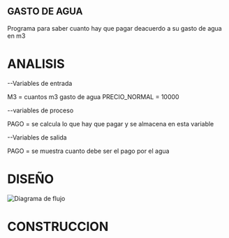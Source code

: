 ## GASTO DE AGUA
Programa para saber cuanto hay que pagar deacuerdo a su gasto de agua en m3

# ANALISIS
--Variables de entrada

M3 = cuantos m3 gasto de agua PRECIO_NORMAL = 10000

--variables de proceso

PAGO = se calcula lo que hay que pagar y se almacena en esta variable

--Variables de salida

PAGO = se muestra cuanto debe ser el pago por el agua
# DISEÑO
![Diagrama de flujo](diagrama.png "Diagrama de flujo")

# CONSTRUCCION
